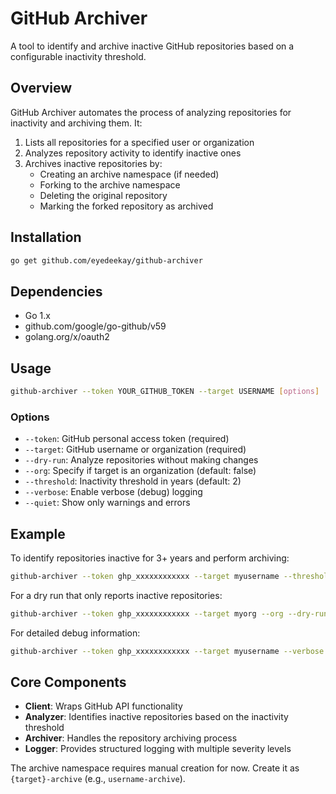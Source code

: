 # GitHub Archiver

A tool to identify and archive inactive GitHub repositories based on a configurable inactivity threshold.

## Overview

GitHub Archiver automates the process of analyzing repositories for inactivity and archiving them. It:

1. Lists all repositories for a specified user or organization
2. Analyzes repository activity to identify inactive ones
3. Archives inactive repositories by:
   - Creating an archive namespace (if needed)
   - Forking to the archive namespace
   - Deleting the original repository
   - Marking the forked repository as archived

## Installation

```bash
go get github.com/eyedeekay/github-archiver
```

## Dependencies

- Go 1.x
- github.com/google/go-github/v59
- golang.org/x/oauth2

## Usage

```bash
github-archiver --token YOUR_GITHUB_TOKEN --target USERNAME [options]
```

### Options

- `--token`: GitHub personal access token (required)
- `--target`: GitHub username or organization (required)
- `--dry-run`: Analyze repositories without making changes
- `--org`: Specify if target is an organization (default: false)
- `--threshold`: Inactivity threshold in years (default: 2)
- `--verbose`: Enable verbose (debug) logging
- `--quiet`: Show only warnings and errors

## Example

To identify repositories inactive for 3+ years and perform archiving:

```bash
github-archiver --token ghp_xxxxxxxxxxxx --target myusername --threshold 3
```

For a dry run that only reports inactive repositories:

```bash
github-archiver --token ghp_xxxxxxxxxxxx --target myorg --org --dry-run
```

For detailed debug information:

```bash
github-archiver --token ghp_xxxxxxxxxxxx --target myusername --verbose
```

## Core Components

- **Client**: Wraps GitHub API functionality
- **Analyzer**: Identifies inactive repositories based on the inactivity threshold
- **Archiver**: Handles the repository archiving process
- **Logger**: Provides structured logging with multiple severity levels

The archive namespace requires manual creation for now.
Create it as `{target}-archive` (e.g., `username-archive`).